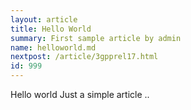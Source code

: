 ```yaml
---
layout: article
title: Hello World 
summary: First sample article by admin
name: helloworld.md
nextpost: /article/3gpprel17.html
id: 999
---
```


Hello world
Just a simple article .. 
